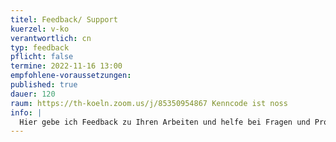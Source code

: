 ```yaml
---
titel: Feedback/ Support
kuerzel: v-ko
verantwortlich: cn
typ: feedback
pflicht: false
termine: 2022-11-16 13:00
empfohlene-voraussetzungen:
published: true
dauer: 120
raum: https://th-koeln.zoom.us/j/85350954867 Kenncode ist noss
info: |
  Hier gebe ich Feedback zu Ihren Arbeiten und helfe bei Fragen und Problemen, soweit ich es kann ;)
---
```

